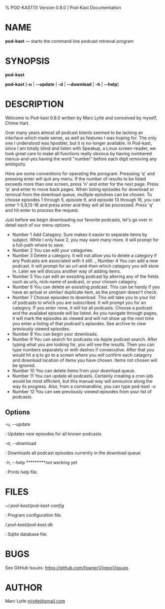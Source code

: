 % POD-KAST(1) Version 0.8.0 | Pod-Kast Documentation

NAME
====

**pod-kast** — starts the command line podcast retrieval program

SYNOPSIS
========

 **pod-kast**

 **pod-kast** \[**-u** | **--update** | **-d** | **--download** | **-h** | **--help**]

DESCRIPTION
===========
Welcome to Pod-kast 0.8.0 written by Marc Lytle and conceived by myself, Chime Hart.

Over many years almost all podcast klients seemed to be lacking an interface which made sense, as well as features I was hoping for. The only one I understood was hpodder, but it is no-longer available. In Pod-kast, since I am totally blind and listen with Speakup, a Linux screen-reader, we took great care to make all functions really obvious by having numbered menus-and-yes having the word "number" before each digit removing any ambiguity.

Here are some conventions for operating the porogram. Presssing 'q' and pressing enter will quit any menu. If the number of results to be listed exceeds more than one screen, press 'n' and enter for the next page. Press 'p' and enter to move back pages. When listing episodes for download or removal from the download queue, multiple episdoes can be chosen. To choose episodes 1 through 5, episode 9, and episode 13 through 16, you can enter 1-5,9,13-16 and press enter and they will all be processed. Press 'q' and hit enter to process the request.

Just before we begin downloading our favorite podcasts, let's go over in detail each of our menu options. 

- Number 1 Add Catagory. Sure makes it easier to separate items by subject. While I only have 2, you may want many more. It will prompt for a full-path where to save.
- Number 2 You can edit your catagories.
- Number 3 Delete a category. It will not allow you to delete a category if any Podcasts are associated with it still.
_ Number 4 You can add a new podcast. It will prompt for an url-and-then which catagory you will store in. Later we will discuss another way of adding items.
- Number 5 You can edit an exsisting podcast by altering any of the fields such as urls, nick-name of podcast, or your chosen catagory.
- Number 6 You can delete an exsisting podcast. This can be handy if you have an actual or similar/ duplicate item, as the program doesn't check.
- Number 7 Choose episodes to download. This will take you to your list of podcasts to which you are subscribed. It will prompt you for an category. If you enter none, it will list all podcasts. Choose a podcast and the availabel episode will be listed. As you navigate through pages, it will mark the episodes as viewed and will not show up the next time you enter a listing of that podcast's episodes. See archive to view previously viewed episodes.
- Number 8 You can begin your downloads.
- Number 9 You can search for podcasts via Apple podcast search. After typing what you are looking for, you will see the results. Then you can type numbers separately or with dashes if consecutive. After that you would hit a q to go to a screen where you will confirm each catagory and download location of items you have chosen. Items not chosen will be ignored.
- Number 10 You can delete items from your download queue.
- Number 11 You can update all podcasts. Certainly creating a cron-job would be most efficient, but this manual way will announce along the way its progress. Also, from a commandline, you can type
pod-kast -u
- Number 12 You can see previously viewed episodes from your list of podcasts.

Options
-------

-u, --update

:   Updates new episodes for all known podcasts

-d, --download

:   Downloads all podcast episodes currently in the download queue

-h, --help *********not working yet

:   Prints help file.

FILES
=====

*~/.pod-kast/pod-kast-config*

:   Program configuration file.

*/.pod-kast/pod-kast.db*

:   Sqlite database file.

BUGS
====

See GitHub Issues: <https://github.com/[owner]/[repo]/issues>

AUTHOR
======

Marc Lytle <mlytle@gmail.com>

